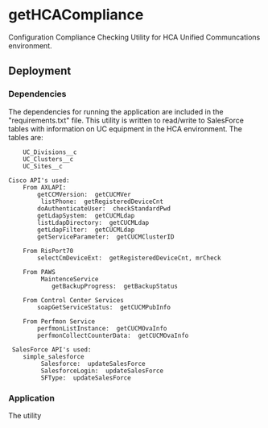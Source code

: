 # getHCACompliance

Configuration Compliance Checking Utility for HCA Unified Communcations environment.

## Deployment

### Dependencies
The dependencies for running the application are included in the "requirements.txt" file.
This utility is written to read/write to SalesForce tables with information on UC equipment in the HCA environment.  The tables are:
```
    UC_Divisions__c
    UC_Clusters__c
    UC_Sites__c
```

```
Cisco API's used:
    From AXLAPI:
        getCCMVersion:  getCUCMVer
         listPhone:  getRegisteredDeviceCnt
        doAuthenticateUser:  checkStandardPwd
        getLdapSystem:  getCUCMLdap
        listLdapDirectory:  getCUCMLdap
        getLdapFilter:  getCUCMLdap
        getServiceParameter:  getCUCMClusterID
        
    From RisPort70
        selectCmDeviceExt:  getRegisteredDeviceCnt, mrCheck

    From PAWS
         MaintenceService
            getBackupProgress:  getBackupStatus

    From Control Center Services
        soapGetServiceStatus:  getCUCMPubInfo

    From Perfmon Service
        perfmonListInstance:  getCUCMOvaInfo
        perfmonCollectCounterData:  getCUCMOvaInfo

 SalesForce API's used:
    simple_salesforce
         Salesforce:  updateSalesForce
         SalesforceLogin:  updateSalesForce
         SFType:  updateSalesForce

```

### Application
The utility 

